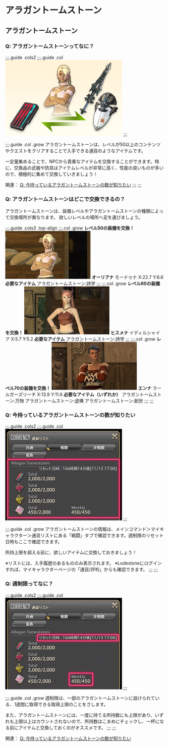 # アラガントームストーン

## アラガントームストーン

### Q: アラガントームストーンってなに？

;;;.guide .cols2
;;;.guide .col
![](./currency.assets/b23e4bff51fb61ee9a94b2cee368fc45b25bfc.jpg)
;;;

;;;.guide .col .grow
アラガントームストーンは、レベルが50以上のコンテンツやクエストをクリアすることで入手できる通貨のようなアイテムです。

一定量集めることで、NPCから貴重なアイテムを交換することができます。特に、交換品の武器や防具はアイテムレベルが非常に高く、性能の良いものが多いので、積極的に集めて交換していきましょう！

関連：
[Q: 今持っているアラガントームストーンの数が知りたい](https://jp.finalfantasyxiv.com/uiguide/currency/#entry-ats_number)
;;;
;;;

### Q: アラガントームストーンはどこで交換できるの？

アラガントームストーンは、装備レベルやアラガントームストーンの種類によって交換場所が異なります。
欲しいレベルの場所へ足を運びましょう。


;;;.guide .cols3 .top-align
;;;.col .grow
**レベル50の装備を交換！**
![](./currency.assets/8a1f467dbae8b917037787e6392490674d4e51.jpg)
**オーリアナ**
モードゥナ
X:22.7 Y:6.6
**必要なアイテム**
アラガントームストーン:詩学
;;;
;;;.col .grow
**レベル60の装備を交換！**
![](./currency.assets/435cb67627198614e6cdb43de0bcdd95ec733f.jpg)
**ヒスメナ**
イディルシャイア 
X:5.7 Y:5.2
**必要なアイテム**
アラガントームストーン:詩学
;;;
;;;.col .grow
**レベル70の装備を交換！**
![](./currency.assets/3db38c7dc777e0d2c2a75a5932b9c6f88d38a5.jpg)
**エンナ**
ラールガーズリーチ
X:13.9 Y:11.6
**必要なアイテム（いずれか）**
アラガントームストーン:万物
アラガントームストーン:虚構
アラガントームストーン:創世
;;;
;;;

### Q: 今持っているアラガントームストーンの数が知りたい

;;;.guide .cols2
;;;.guide .col
![](./currency.assets/e35f80ccc27b701be8f69b8267a28015703fe3.jpg)
;;;

;;;.guide .col .grow
アラガントームストーンの情報は、メインコマンド＞マイキャラクター＞通貨リストにある「戦闘」タブで確認できます。週制限のリセット日時もここで確認できます。

所持上限を超える前に、欲しいアイテムに交換しておきましょう！

※リストには、入手履歴のあるもののみ表示されます。
※Lodestoneにログインすれば、マイキャラクターページの「通貨/評判」からも確認できます。
;;;
;;;

### Q: 週制限ってなに？

;;;.guide .cols2
;;;.guide .col
![](./currency.assets/856d2a5319a0a61c05f8b74d1bd50c5603bc15.jpg)
;;;

;;;.guide .col .grow
週制限は、一部のアラガントームストーンに設けられている、1週間に取得できる取得上限のことをさします。

また、アラガントームストーンには、一度に持てる所持数にも上限があり、いずれも上限以上はカウントされないので、所持数はこまめにチェックし、一杯になる前にアイテムと交換しておくのがオススメです。
;;;
;;;

関連：
[Q: 今持っているアラガントームストーンの数が知りたい](https://jp.finalfantasyxiv.com/uiguide/currency/#entry-ats_number)

